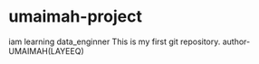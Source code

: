 # umaimah-project
iam learning data_enginner
This is my first git repository.
author-UMAIMAH(LAYEEQ)
